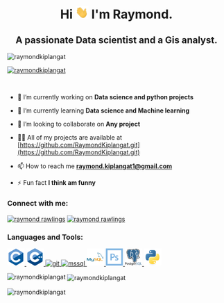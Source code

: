 # <h1 align="center">Hi <img src="https://raw.githubusercontent.com/ABSphreak/ABSphreak/master/gifs/Hi.gif" width="30px"> I'm Raymond.
<h2 align="center">A passionate Data scientist and a Gis analyst.</h2>

<p align="left"> <img src="https://komarev.com/ghpvc/?username=raymondkiplangat&label=Profile%20views&color=0e75b6&style=flat" alt="raymondkiplangat" /> </p>

<p align="left"> <a href="https://github.com/ryo-ma/github-profile-trophy"><img src="https://github-profile-trophy.vercel.app/?username=raymondkiplangat" alt="raymondkiplangat" /></a> </p>

<p align="left"> <a href="https://twitter.com/" target="blank"><img src="https://img.shields.io/twitter/follow/?logo=twitter&style=for-the-badge" alt="" /></a> </p>

- 🔭 I’m currently working on **Data science and python projects**

- 🌱 I’m currently learning **Data science and Machine learning**

- 👯 I’m looking to collaborate on **Any project**

- 👨‍💻 All of my projects are available at [https://github.com/RaymondKiplangat.git](https://github.com/RaymondKiplangat.git)

- 📫 How to reach me **raymond.kiplangat1@gmail.com**

- ⚡ Fun fact **I think am funny**

<h3 align="left">Connect with me:</h3>
<p align="left">
<a href="https://fb.com/raymond rawlings" target="blank"><img align="center" src="https://raw.githubusercontent.com/rahuldkjain/github-profile-readme-generator/neutral-icons/src/images/icons/Social/facebook.svg" alt="raymond rawlings" height="30" width="40" /></a>
<a href="https://instagram.com/raymond rawlings" target="blank"><img align="center" src="https://raw.githubusercontent.com/rahuldkjain/github-profile-readme-generator/neutral-icons/src/images/icons/Social/instagram.svg" alt="raymond rawlings" height="30" width="40" /></a>
</p>

<h3 align="left">Languages and Tools:</h3>
<p align="left"> <a href="https://www.cprogramming.com/" target="_blank"> <img src="https://raw.githubusercontent.com/devicons/devicon/master/icons/c/c-original.svg" alt="c" width="40" height="40"/> </a> <a href="https://www.w3schools.com/cpp/" target="_blank"> <img src="https://raw.githubusercontent.com/devicons/devicon/master/icons/cplusplus/cplusplus-original.svg" alt="cplusplus" width="40" height="40"/> </a> <a href="https://git-scm.com/" target="_blank"> <img src="https://www.vectorlogo.zone/logos/git-scm/git-scm-icon.svg" alt="git" width="40" height="40"/> </a> <a href="https://www.microsoft.com/en-us/sql-server" target="_blank"> <img src="https://cdn.worldvectorlogo.com/logos/microsoft-sql-server.svg" alt="mssql" width="40" height="40"/> </a> <a href="https://www.mysql.com/" target="_blank"> <img src="https://raw.githubusercontent.com/devicons/devicon/master/icons/mysql/mysql-original-wordmark.svg" alt="mysql" width="40" height="40"/> </a> <a href="https://www.photoshop.com/en" target="_blank"> <img src="https://raw.githubusercontent.com/devicons/devicon/master/icons/photoshop/photoshop-line.svg" alt="photoshop" width="40" height="40"/> </a> <a href="https://www.postgresql.org" target="_blank"> <img src="https://raw.githubusercontent.com/devicons/devicon/master/icons/postgresql/postgresql-original-wordmark.svg" alt="postgresql" width="40" height="40"/> </a> <a href="https://www.python.org" target="_blank"> <img src="https://raw.githubusercontent.com/devicons/devicon/master/icons/python/python-original.svg" alt="python" width="40" height="40"/> </a> </p>

<p><img align="left" src="https://github-readme-stats.vercel.app/api/top-langs?username=raymondkiplangat&show_icons=true&locale=en&layout=compact" alt="raymondkiplangat" /></p>

<p>&nbsp;<img align="center" src="https://github-readme-stats.vercel.app/api?username=raymondkiplangat&show_icons=true&locale=en" alt="raymondkiplangat" /></p>

<p><img align="center" src="https://github-readme-streak-stats.herokuapp.com/?user=raymondkiplangat&" alt="raymondkiplangat" /></p>
